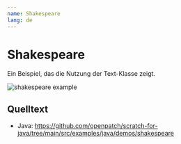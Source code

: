 ```yaml
---
name: Shakespeare
lang: de
---
```


# Shakespeare

Ein Beispiel, das die Nutzung der Text-Klasse zeigt.

![shakespeare example](/assets/shakespeare.gif)

## Quelltext

- Java: https://github.com/openpatch/scratch-for-java/tree/main/src/examples/java/demos/shakespeare

